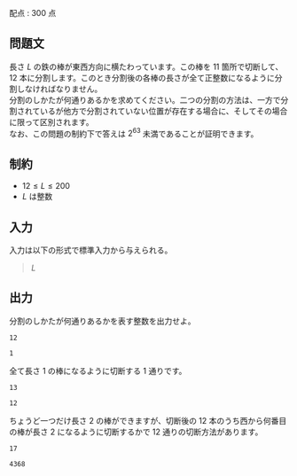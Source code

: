 配点 : $300$ 点

## 問題文

長さ $L$ の鉄の棒が東西方向に横たわっています。この棒を $11$ 箇所で切断して、$12$ 本に分割します。このとき分割後の各棒の長さが全て正整数になるように分割しなければなりません。<br>
分割のしかたが何通りあるかを求めてください。二つの分割の方法は、一方で分割されているが他方で分割されていない位置が存在する場合に、そしてその場合に限って区別されます。<br>
なお、この問題の制約下で答えは $2^{63}$ 未満であることが証明できます。  

## 制約

- $12 \le L \le 200$
- $L$ は整数

## 入力

入力は以下の形式で標準入力から与えられる。

> $L$

## 出力

分割のしかたが何通りあるかを表す整数を出力せよ。  

```input1
12
```

```output1
1
```

全て長さ $1$ の棒になるように切断する $1$ 通りです。  

```input2
13
```

```output2
12
```

ちょうど一つだけ長さ $2$ の棒ができますが、切断後の $12$ 本のうち西から何番目の棒が長さ $2$ になるように切断するかで $12$ 通りの切断方法があります。  

```input3
17
```

```output3
4368
```